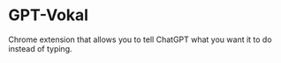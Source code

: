 # GPT-Vokal
Chrome extension that allows you to tell ChatGPT what you want it to do instead of typing. 
